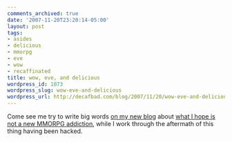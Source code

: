 ```yaml
---
comments_archived: true
date: '2007-11-20T23:20:14-05:00'
layout: post
tags:
- asides
- delicious
- mmorpg
- eve
- wow
- recaffinated
title: wow, eve, and delicious
wordpress_id: 1073
wordpress_slug: wow-eve-and-delicious
wordpress_url: http://decafbad.com/blog/2007/11/20/wow-eve-and-delicious
---
```

Come see me try to write big words <a href="http://decafbad.com/recaffeinated/">on my new blog</a> about <a href="http://decafbad.com/recaffeinated/archives/2007/11/20/WoWEVEandDelicious.html">what I hope is not a new MMORPG addiction</a>, while I work through the aftermath of this thing having been hacked.
